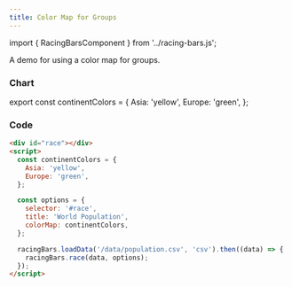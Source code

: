 ```yaml
---
title: Color Map for Groups
---
```


import { RacingBarsComponent } from '../racing-bars.js';

A demo for using a color map for groups.

<!--truncate-->

### Chart

export const continentColors = {
Asia: 'yellow',
Europe: 'green',
};

<div className="gallery">
  <RacingBarsComponent
    dataUrl="/data/population.csv"
    dataType="csv"
    title="World Population"
    colorMap={continentColors}
  />
</div>

### Code

```html {11}
<div id="race"></div>
<script>
  const continentColors = {
    Asia: 'yellow',
    Europe: 'green',
  };

  const options = {
    selector: '#race',
    title: 'World Population',
    colorMap: continentColors,
  };

  racingBars.loadData('/data/population.csv', 'csv').then((data) => {
    racingBars.race(data, options);
  });
</script>
```
